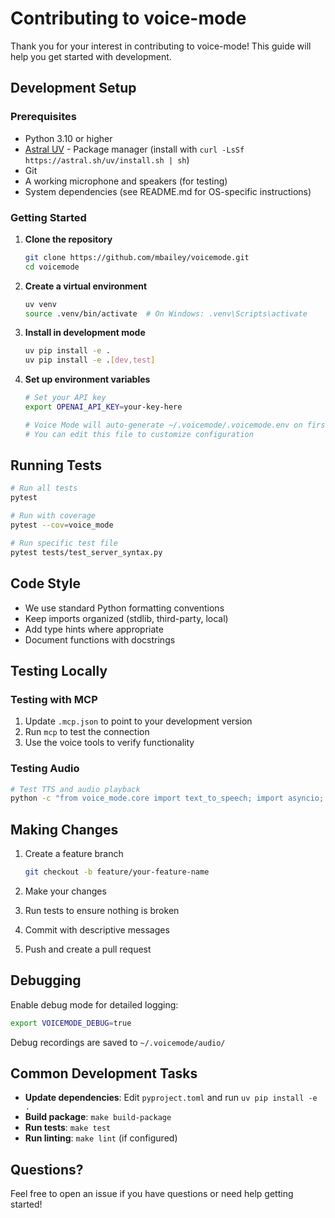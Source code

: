 # Contributing to voice-mode

Thank you for your interest in contributing to voice-mode! This guide will help you get started with development.

## Development Setup

### Prerequisites

- Python 3.10 or higher
- [Astral UV](https://github.com/astral-sh/uv) - Package manager (install with `curl -LsSf https://astral.sh/uv/install.sh | sh`)
- Git
- A working microphone and speakers (for testing)
- System dependencies (see README.md for OS-specific instructions)

### Getting Started

1. **Clone the repository**
   ```bash
   git clone https://github.com/mbailey/voicemode.git
   cd voicemode
   ```

2. **Create a virtual environment**
   ```bash
   uv venv
   source .venv/bin/activate  # On Windows: .venv\Scripts\activate
   ```

3. **Install in development mode**
   ```bash
   uv pip install -e .
   uv pip install -e .[dev,test]
   ```

4. **Set up environment variables**
   ```bash
   # Set your API key
   export OPENAI_API_KEY=your-key-here
   
   # Voice Mode will auto-generate ~/.voicemode/.voicemode.env on first run
   # You can edit this file to customize configuration
   ```

## Running Tests

```bash
# Run all tests
pytest

# Run with coverage
pytest --cov=voice_mode

# Run specific test file
pytest tests/test_server_syntax.py
```

## Code Style

- We use standard Python formatting conventions
- Keep imports organized (stdlib, third-party, local)
- Add type hints where appropriate
- Document functions with docstrings

## Testing Locally

### Testing with MCP

1. Update `.mcp.json` to point to your development version
2. Run `mcp` to test the connection
3. Use the voice tools to verify functionality

### Testing Audio

```bash
# Test TTS and audio playback
python -c "from voice_mode.core import text_to_speech; import asyncio; asyncio.run(text_to_speech(...))"
```

## Making Changes

1. Create a feature branch
   ```bash
   git checkout -b feature/your-feature-name
   ```

2. Make your changes
3. Run tests to ensure nothing is broken
4. Commit with descriptive messages
5. Push and create a pull request

## Debugging

Enable debug mode for detailed logging:
```bash
export VOICEMODE_DEBUG=true
```

Debug recordings are saved to `~/.voicemode/audio/`

## Common Development Tasks

- **Update dependencies**: Edit `pyproject.toml` and run `uv pip install -e .`
- **Build package**: `make build-package`
- **Run tests**: `make test`
- **Run linting**: `make lint` (if configured)

## Questions?

Feel free to open an issue if you have questions or need help getting started!
